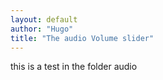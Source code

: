 ```yaml
---
layout: default
author: "Hugo"
title: "The audio Volume slider"
---
```

this is a test in the folder audio
